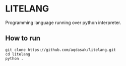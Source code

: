 # LITELANG

Programming language running over python interpreter.

## How to run

```
git clone https://github.com/aqdasak/litelang.git
cd litelang
python .
```